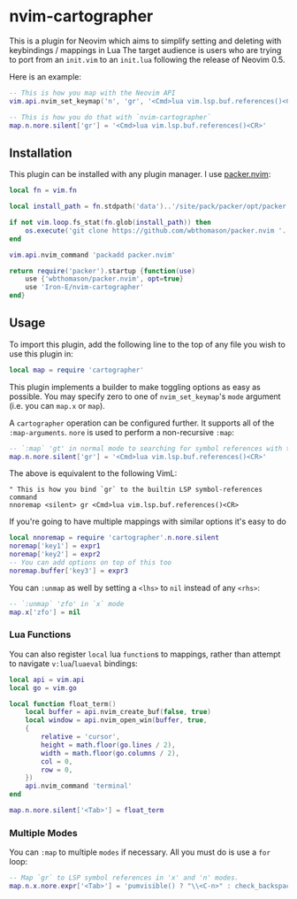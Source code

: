 # nvim-cartographer

This is a plugin for Neovim which aims to simplify setting and deleting with keybindings / mappings in Lua The target audience is users who are trying to port from an `init.vim` to an `init.lua` following the release of Neovim 0.5.

Here is an example:

```lua
-- This is how you map with the Neovim API
vim.api.nvim_set_keymap('n', 'gr', '<Cmd>lua vim.lsp.buf.references()<CR>', {noremap=true, silent=true})

-- This is how you do that with `nvim-cartographer`
map.n.nore.silent['gr'] = '<Cmd>lua vim.lsp.buf.references()<CR>'
```

## Installation

This plugin can be installed with any plugin manager. I use [packer.nvim](https://github.com/wbthomason/packer.nvim):

```lua
local fn = vim.fn

local install_path = fn.stdpath('data')..'/site/pack/packer/opt/packer.nvim'

if not vim.loop.fs_stat(fn.glob(install_path)) then
	os.execute('git clone https://github.com/wbthomason/packer.nvim '..install_path)
end

vim.api.nvim_command 'packadd packer.nvim'

return require('packer').startup {function(use)
	use {'wbthomason/packer.nvim', opt=true}
	use 'Iron-E/nvim-cartographer'
end}
```

## Usage

To import this plugin, add the following line to the top of any file you wish to use this plugin in:

```lua
local map = require 'cartographer'
```

This plugin implements a builder to make toggling options as easy as possible. You may specify zero to one of `nvim_set_keymap`'s `mode` argument (i.e. you can `map.x` or `map`).

A `cartographer` operation can be configured further. It supports all of the `:map-arguments`. `nore` is used to perform a non-recursive `:map`:

```lua
-- `:map` 'gt' in normal mode to searching for symbol references with the LSP
map.n.nore.silent['gr'] = '<Cmd>lua vim.lsp.buf.references()<CR>'
```

The above is equivalent to the following VimL:

```vim
" This is how you bind `gr` to the builtin LSP symbol-references command
nnoremap <silent> gr <Cmd>lua vim.lsp.buf.references()<CR>
```

If you're going to have multiple mappings with similar options it's easy to do
```lua
local nnoremap = require 'cartographer'.n.nore.silent
noremap['key1'] = expr1
noremap['key2'] = expr2
-- You can add options on top of this too
noremap.buffer['key3'] = expr3
```

You can `:unmap` as well by setting a `<lhs>` to `nil` instead of any `<rhs>`:

```lua
-- `:unmap` 'zfo' in `x` mode
map.x['zfo'] = nil
```

### Lua Functions

You can also register `local` lua `function`s to mappings, rather than attempt to navigate `v:lua`/`luaeval` bindings:

```lua
local api = vim.api
local go = vim.go

local function float_term()
	local buffer = api.nvim_create_buf(false, true)
	local window = api.nvim_open_win(buffer, true,
	{
		relative = 'cursor',
		height = math.floor(go.lines / 2),
		width = math.floor(go.columns / 2),
		col = 0,
		row = 0,
	})
	api.nvim_command 'terminal'
end

map.n.nore.silent['<Tab>'] = float_term
```

### Multiple Modes

You can `:map` to multiple `modes` if necessary. All you must do is use a `for` loop:

```lua
-- Map `gr` to LSP symbol references in 'x' and 'n' modes.
map.n.x.nore.expr['<Tab>'] = 'pumvisible() ? "\\<C-n>" : check_backspace() ? "\\<Tab>" : compe#complete()'
```
